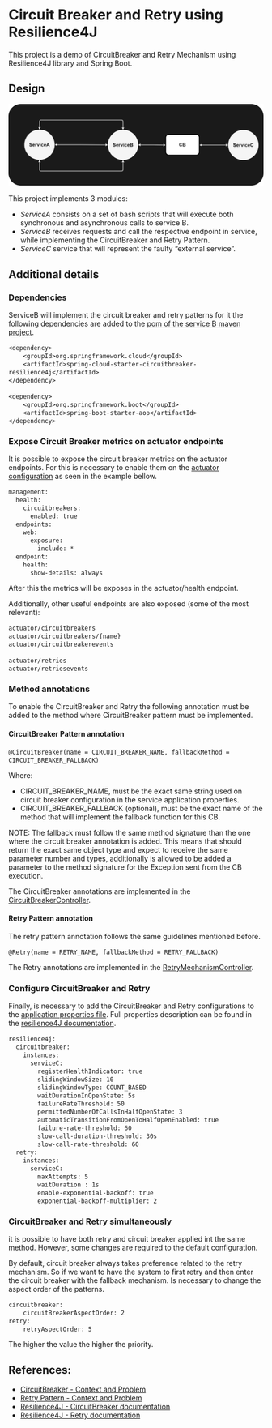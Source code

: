# Circuit Breaker and Retry using Resilience4J

This project is a demo of CircuitBreaker and Retry Mechanism using Resilience4J library and Spring Boot.

## Design
![Diagram](resources/circuitbreaker.png)

This project implements 3 modules:
* *ServiceA* consists on a set of bash scripts that will execute both synchronous and asynchronous calls to service B.
* *ServiceB* receives requests and call the respective endpoint in service, while implementing the CircuitBreaker and Retry Pattern.
* *ServiceC* service that will represent the faulty “external service”.

## Additional details
### Dependencies
ServiceB will implement the circuit breaker and retry patterns for it the following dependencies are added to the [pom of the service B maven project](ServiceB/pom.xml).

````
<dependency>
    <groupId>org.springframework.cloud</groupId>
    <artifactId>spring-cloud-starter-circuitbreaker-resilience4j</artifactId>
</dependency>

<dependency>
    <groupId>org.springframework.boot</groupId>
    <artifactId>spring-boot-starter-aop</artifactId>
</dependency>
````


### Expose Circuit Breaker metrics on actuator endpoints

It is possible to expose the circuit breaker metrics on the actuator endpoints.
For this is necessary to enable them on the [actuator configuration](ServiceB/src/main/resources/application.yaml) as seen in the example bellow. 


````
management:
  health:
    circuitbreakers:
      enabled: true
  endpoints:
    web:
      exposure:
        include: *
  endpoint:
    health:
      show-details: always
````

After this the metrics will be exposes in the actuator/health endpoint.

Additionally, other useful endpoints are also exposed (some of the most relevant):
````
actuator/circuitbreakers
actuator/circuitbreakers/{name}
actuator/circuitbreakerevents

actuator/retries
actuator/retriesevents
````

### Method annotations

To enable the CircuitBreaker and Retry the following annotation must be added to the method where CircuitBreaker pattern must be implemented.

#### CircuitBreaker Pattern annotation
````
@CircuitBreaker(name = CIRCUIT_BREAKER_NAME, fallbackMethod = CIRCUIT_BREAKER_FALLBACK)
````
Where:
* CIRCUIT_BREAKER_NAME, must be the exact same string used on circuit breaker configuration in the service application properties.
* CIRCUIT_BREAKER_FALLBACK (optional), must be the exact name of the method that will implement the fallback function for this CB.

NOTE: The fallback must follow the same method signature than the one where the circuit breaker annotation is added.
This means that should return the exact same object type and expect to receive the same parameter number and types, additionally is allowed to be added a parameter to the method signature for the Exception sent from the CB execution.

The CircuitBreaker annotations are implemented in the [CircuitBreakerController](ServiceB/src/main/java/org/tf/training/circuitbreaker/serviceb/controller/CircuitBreakerController.java).

#### Retry Pattern annotation
The retry pattern annotation follows the same guidelines mentioned before.

````
@Retry(name = RETRY_NAME, fallbackMethod = RETRY_FALLBACK)
````
The Retry annotations are implemented in the [RetryMechanismController](ServiceB/src/main/java/org/tf/training/circuitbreaker/serviceb/controller/RetryMechanismController.java).

### Configure CircuitBreaker and Retry

Finally, is necessary to add the CircuitBreaker and Retry configurations to the [application properties file](ServiceB/src/main/resources/application.yaml).
Full properties description can be found in the [resilience4J documentation](https://resilience4j.readme.io/docs/circuitbreaker).

````
resilience4j:
  circuitbreaker:
    instances:
      serviceC:
        registerHealthIndicator: true
        slidingWindowSize: 10
        slidingWindowType: COUNT_BASED
        waitDurationInOpenState: 5s
        failureRateThreshold: 50
        permittedNumberOfCallsInHalfOpenState: 3
        automaticTransitionFromOpenToHalfOpenEnabled: true
        failure-rate-threshold: 60
        slow-call-duration-threshold: 30s
        slow-call-rate-threshold: 60
  retry:
    instances:
      serviceC:
        maxAttempts: 5
        waitDuration : 1s
        enable-exponential-backoff: true
        exponential-backoff-multiplier: 2
````

### CircuitBreaker and Retry simultaneously

it is possible to have both retry and circuit breaker applied int the same method. However, some changes are required to the default configuration.

By default, circuit breaker always takes preference related to the retry mechanism. So if we want to have the system to first retry and then enter the circuit breaker with the fallback mechanism. Is necessary to change the aspect order of the patterns.

````
circuitbreaker:
    circuitBreakerAspectOrder: 2
retry:
    retryAspectOrder: 5
````    

The higher the value the higher the priority.

## References:
* [CircuitBreaker - Context and Problem](https://learn.microsoft.com/en-us/azure/architecture/patterns/circuit-breaker)
* [Retry Pattern - Context and Problem](https://learn.microsoft.com/en-us/azure/architecture/patterns/retry)
* [Resilience4J - CircuitBreaker documentation](https://resilience4j.readme.io/docs/circuitbreaker)
* [Resilience4J - Retry documentation](https://resilience4j.readme.io/docs/retry)